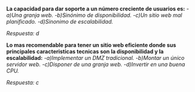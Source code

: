 **La capacidad para dar soporte a un número creciente de usuarios es:**
*- a)Una granja web.*
*-b)Sinónimo de disponibilidad.*
*-c)Un sitio web mal planificado.*
*-d)Sinonimo de escalabilidad.*

*Respuesta: d*

**Lo mas recomendable para tener un sitio web eficiente donde sus principales caracteristicas tecnicas son la disponibilidad y la escalabilidad:**
*-a)Implementar un DMZ tradicional.*
*-b)Montar un único servidor web.*
*-c)Disponer de una granja web.*
*-d)Invertir en una buena CPU.*

*Respuesta: c*
